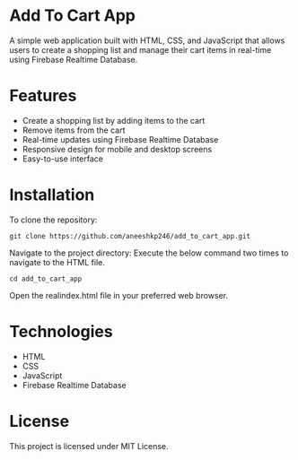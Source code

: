 # Add To Cart App

A simple web application built with HTML, CSS, and JavaScript that allows users to create a shopping list and manage their cart items in real-time using Firebase Realtime Database. 

# Features

* Create a shopping list by adding items to the cart
* Remove items from the cart
* Real-time updates using Firebase Realtime Database
* Responsive design for mobile and desktop screens
* Easy-to-use interface

# Installation 

To clone the repository:

```
git clone https://github.com/aneeshkp246/add_to_cart_app.git
```
Navigate to the project directory:
Execute the below command two times to navigate to the HTML file.

```
cd add_to_cart_app
```
Open the realindex.html file in your preferred web browser.

# Technologies

* HTML
* CSS
* JavaScript
* Firebase Realtime Database

# License

This project is licensed under MIT License.
